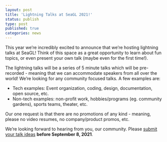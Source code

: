 ```yaml
---
layout: post
title: 'Lightning Talks at SeaGL 2021!'
status: publish
type: post
published: true
categories: news
---
```


This year we’re incredibly excited to announce that we’re hosting lightning talks at SeaGL!
Think of this space as a great opportunity to learn about fun topics,
or even present your own talk (maybe even for the first time!). 

The lightning talks will be a series of 5 minute talks which will be pre-recorded - meaning
that we can accommodate speakers from all over the world!
We’re looking for any community focused talks.
A few examples are:

* Tech examples: Event organization, coding, design, documentation, open source, etc. 
* Non-tech examples: non-profit work, hobbies/programs (eg. community gardens), sports teams, theater, etc.

Our one request is that there are no promotions of any kind - meaning, please no video resumes, no company/product promos, etc. 

We’re looking forward to hearing from you, our community. Please [submit your talk ideas](https://forms.gle/3iVpzavUxmjLTXmm8) **before September 8, 2021**.
